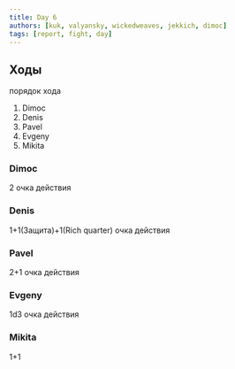 ```yaml
---
title: Day 6
authors: [kuk, valyansky, wickedweaves, jekkich, dimoc]
tags: [report, fight, day]
---
```


## Ходы

порядок хода

1. Dimoc
1. Denis
1. Pavel
1. Evgeny
1. Mikita

### Dimoc

2 очка действия

### Denis

1+1(Защита)+1(Rich quarter) очка действия

### Pavel

2+1 очка действия

### Evgeny

1d3 очка действия

### Mikita

1+1